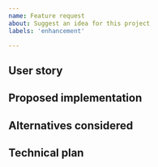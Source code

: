 ```yaml
---
name: Feature request
about: Suggest an idea for this project
labels: 'enhancement'

---
```


## User story
<!-- As a _____, I want to _____, so that ______. -->

## Proposed implementation

## Alternatives considered

## Technical plan
